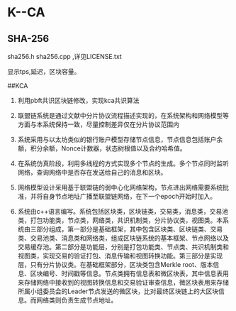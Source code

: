 # K--CA
## SHA-256
sha256.h sha256.cpp ,详见LICENSE.txt

显示tps,延迟，区块容量。


##KCA
1. 利用pbft共识区块链修改，实现kca共识算法

2. 联盟链系统是通过文献中分片协议流程描述实现的，在系统架构和网络模型等方面与本系统保持一致，尽量控制差异仅在分片协议范围内

3. 系统采用与以太坊类似的银行账户模型存储节点信息，节点信息包括账户余额，积分余额，Nonce计数器，状态树根值以及合约哈希值。

4. 在系统仿真阶段，利用多线程的方式实现多个节点的生成。多个节点同时监听网络，查询网络中是否存在发送给自己的消息和区块。

5. 网络模型设计采用基于联盟链的弱中心化网络架构，节点进出网络需要系统批准，并将自身节点地址广播至联盟链网络，在下一个epoch开始时加入。

6. 系统由c++语言编写。系统包括区块类，区块链类，交易类，消息类，交易池类，打包功能类，节点类，网络类，共识机制类，分片协议类，视图类。本系统由三部分组成，第一部分是基础框架，其中包含区块类、区块链类、交易类、交易池类、消息类和网络类，组成区块链系统的基本框架、节点网络以及交易缓存池。第二部分是功能层，分别是打包功能类、节点类、共识机制类和视图类，实现交易的验证打包、消息传输和视图转换功能。第三部分是实现层，只有分片协议类。在基础框架部分，区块类包含Merkle root、版本信息、区块编号、时间戳等信息。节点类拥有信息表和微区块表，其中信息表用来存储网络中接收到的视图转换信息和交易验证审查信息，微区块表用来存储所属小组委员会的Leader节点发送的微区块，比对最终区块链上的大区块信息。而网络类则负责生成节点地址。

